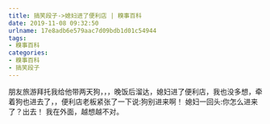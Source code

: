 ```yaml
---
title: 搞笑段子->媳妇进了便利店 | 糗事百科
date: 2019-11-08 09:32:50
urlname: 17e8adb6e579aac7d09bdb1d01c54944
tags: 
- 糗事百科
categories:
- 糗事百科
- 搞笑段子
---
```

朋友旅游拜托我给他带两天狗，，，晚饭后溜达，媳妇进了便利店，我也没多想，牵着狗也进去了，，便利店老板紧张了一下说:狗别进来啊！    媳妇一回头:你怎么进来了？出去！    我在外面，越想越不对。


